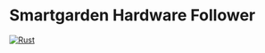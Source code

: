 # Smartgarden Hardware Follower
[![Rust](https://github.com/lucaired/smartgarden-hardware-follower/actions/workflows/rust.yml/badge.svg)](https://github.com/lucaired/smartgarden-hardware-follower/actions/workflows/rust.yml)
